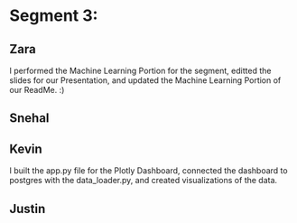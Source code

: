 # Segment 3:

## Zara
I performed the Machine Learning Portion for the segment, editted the slides for our Presentation, and updated the Machine Learning Portion of our ReadMe. :)

## Snehal

## Kevin
I built the app.py file for the Plotly Dashboard, connected the dashboard to postgres with the data_loader.py, and created visualizations of the data. 

## Justin